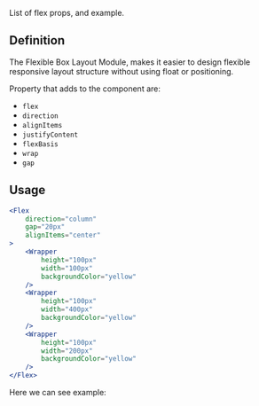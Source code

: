 List of flex props, and example.

## 	Definition

The Flexible Box Layout Module, makes it easier to design flexible responsive layout structure without using float or positioning.

Property that adds to the component are:

- `flex`
- `direction`
- `alignItems`
- `justifyContent`
- `flexBasis`
- `wrap`
- `gap`

## Usage 

```jsx
<Flex
	direction="column"
	gap="20px"
	alignItems="center"
>
	<Wrapper
		height="100px"
		width="100px"
		backgroundColor="yellow"
	/>
	<Wrapper
		height="100px"
		width="400px"
		backgroundColor="yellow"
	/>
	<Wrapper
		height="100px"
		width="200px"
		backgroundColor="yellow"
	/>
</Flex>
```

Here we can see example:
